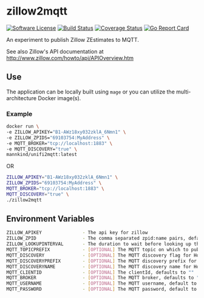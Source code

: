 # zillow2mqtt

[![Software
License](https://img.shields.io/badge/License-MIT-orange.svg?style=flat-square)](https://github.com/mannkind/zillow2mqtt/blob/master/LICENSE.md)
[![Build Status](https://github.com/mannkind/zillow2mqtt/workflows/Main%20Workflow/badge.svg)](https://github.com/mannkind/zillow2mqtt/actions)
[![Coverage Status](https://img.shields.io/codecov/c/github/mannkind/zillow2mqtt/master.svg)](http://codecov.io/github/mannkind/zillow2mqtt?branch=master)
[![Go Report Card](https://goreportcard.com/badge/github.com/mannkind/zillow2mqtt)](https://goreportcard.com/report/github.com/mannkind/zillow2mqtt)

An experiment to publish Zillow ZEstimates to MQTT.

See also Zillow's API documentation at <http://www.zillow.com/howto/api/APIOverview.htm>

## Use

The application can be locally built using `mage` or you can utilize the multi-architecture Docker image(s).

### Example

```bash
docker run \
-e ZILLOW_APIKEY="B1-AWz18xy032zklA_6Nmn1" \
-e ZILLOW_ZPIDS="69103754:MyAddress" \
-e MQTT_BROKER="tcp://localhost:1883" \
-e MQTT_DISCOVERY="true" \
mannkind/unifi2mqtt:latest
```

OR

```bash
ZILLOW_APIKEY="B1-AWz18xy032zklA_6Nmn1" \
ZILLOW_ZPIDS="69103754:MyAddress" \
MQTT_BROKER="tcp://localhost:1883" \
MQTT_DISCOVERY="true" \
./zillow2mqtt 
```

## Environment Variables

```bash
ZILLOW_APIKEY               - The api key for zillow
ZILLOW_ZPID                 - The comma separated zpid:name pairs, defaults to ""
ZILLOW_LOOKUPINTERVAL       - The duration to wait before looking up the zestimate again, defaults to "24h"
MQTT_TOPICPREFIX            - [OPTIONAL] The MQTT topic on which to publish the lookup results, defaults to "home/zillow"
MQTT_DISCOVERY              - [OPTIONAL] The MQTT discovery flag for Home Assistant, defaults to false
MQTT_DISCOVERYPREFIX        - [OPTIONAL] The MQTT discovery prefix for Home Assistant, defaults to "homeassistant"
MQTT_DISCOVERYNAME          - [OPTIONAL] The MQTT discovery name for Home Assistant, defaults to "zillow"
MQTT_CLIENTID               - [OPTIONAL] The clientId, defaults to ""
MQTT_BROKER                 - [OPTIONAL] The MQTT broker, defaults to "tcp://mosquitto.org:1883"
MQTT_USERNAME               - [OPTIONAL] The MQTT username, default to ""
MQTT_PASSWORD               - [OPTIONAL] The MQTT password, default to ""
```
